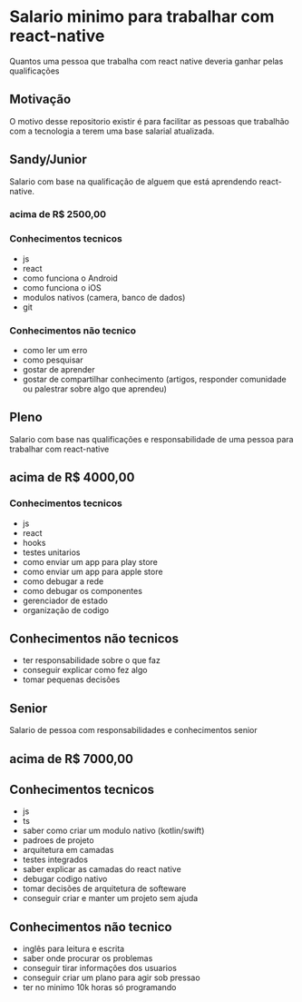 # Salario minimo para trabalhar com react-native
Quantos uma pessoa que trabalha com react native deveria ganhar pelas qualificações

## Motivação

O motivo desse repositorio existir é para facilitar as pessoas que trabalhão com a tecnologia a terem uma base salarial atualizada.

## Sandy/Junior

Salario com base na qualificação de alguem que está aprendendo react-native.

### acima de R$ 2500,00

### Conhecimentos tecnicos

- js
- react
- como funciona o Android
- como funciona o iOS
- modulos nativos (camera, banco de dados)
- git

### Conhecimentos não tecnico

- como ler um erro
- como pesquisar
- gostar de aprender
- gostar de compartilhar conhecimento (artigos, responder comunidade ou palestrar sobre algo que aprendeu)


## Pleno

Salario com base nas qualificações e responsabilidade de uma pessoa para trabalhar com react-native

## acima de R$ 4000,00

### Conhecimentos tecnicos

- js
- react
- hooks
- testes unitarios
- como enviar um app para play store
- como enviar um app para apple store
- como debugar a rede
- como debugar os componentes
- gerenciador de estado
- organização de codigo


## Conhecimentos não tecnicos

- ter responsabilidade sobre o que faz
- conseguir explicar como fez algo
- tomar pequenas decisões


## Senior

Salario de pessoa com responsabilidades e conhecimentos senior

## acima de R$ 7000,00

## Conhecimentos tecnicos

- js
- ts
- saber como criar um modulo nativo (kotlin/swift)
- padroes de projeto
- arquitetura em camadas
- testes integrados
- saber explicar as camadas do react native
- debugar codigo nativo
- tomar decisões de arquitetura de softeware
- conseguir criar e manter um projeto sem ajuda


## Conhecimentos não tecnico

- inglês para leitura e escrita
- saber onde procurar os problemas
- conseguir tirar informações dos usuarios
- conseguir criar um plano para agir sob pressao
- ter no minimo 10k horas só programando




